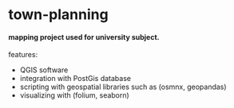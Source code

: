 # town-planning

#### mapping project used for university subject.

features:
- QGIS software
- integration with PostGis database
- scripting with geospatial libraries such as (osmnx, geopandas)
- visualizing with (folium, seaborn)
